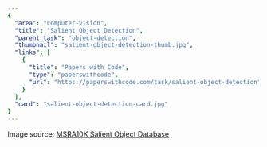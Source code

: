 ```yaml
---
{
  "area": "computer-vision",
  "title": "Salient Object Detection",
  "parent_task": "object-detection",
  "thumbnail": "salient-object-detection-thumb.jpg",
  "links": [
    {
      "title": "Papers with Code",
      "type": "paperswithcode",
      "url": "https://paperswithcode.com/task/salient-object-detection"
    }
  ],
  "card": "salient-object-detection-card.jpg"
}
---
```

Image source: [MSRA10K Salient Object Database](https://mmcheng.net/msra10k/)
